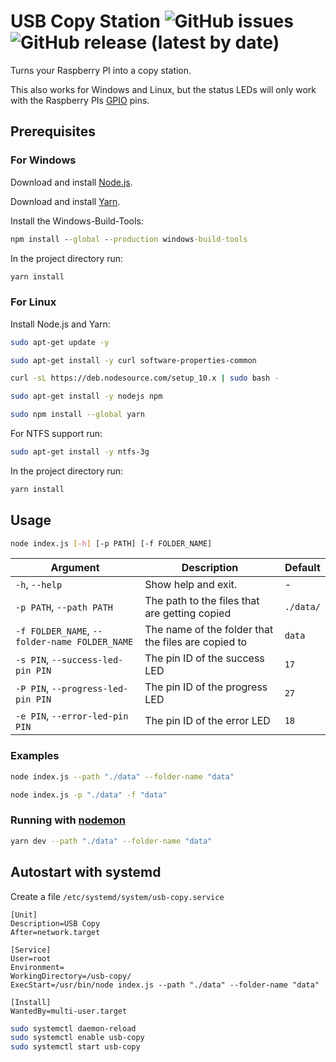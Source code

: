 # USB Copy Station ![GitHub issues](https://img.shields.io/github/issues-raw/henkelmax/copystation) ![GitHub release (latest by date)](https://img.shields.io/github/v/release/henkelmax/copystation)

Turns your Raspberry PI into a copy station.

This also works for Windows and Linux, but the status LEDs will only work with the Raspberry PIs [GPIO](https://www.raspberrypi.org/documentation/usage/gpio/) pins.

## Prerequisites

### For Windows

Download and install [Node.js](https://nodejs.org/).

Download and install [Yarn](https://classic.yarnpkg.com/en/docs/install/).

Install the Windows-Build-Tools:

``` cmd
npm install --global --production windows-build-tools
```

In the project directory run:

``` cmd
yarn install
```

### For Linux

Install Node.js and Yarn:

```sh
sudo apt-get update -y

sudo apt-get install -y curl software-properties-common

curl -sL https://deb.nodesource.com/setup_10.x | sudo bash -

sudo apt-get install -y nodejs npm

sudo npm install --global yarn
```

For NTFS support run:

``` sh
sudo apt-get install -y ntfs-3g
```

In the project directory run:

``` cmd
yarn install
```

## Usage

``` sh
node index.js [-h] [-p PATH] [-f FOLDER_NAME]
```

Argument | Description | Default
--- | --- | ---
`-h`, `--help` | Show help and exit. | -
`-p PATH`, `--path PATH` | The path to the files that are getting copied | `./data/`
`-f FOLDER_NAME`, `--folder-name FOLDER_NAME` | The name of the folder that the files are copied to | `data`
`-s PIN`, `--success-led-pin PIN` | The pin ID of the success LED | `17`
`-P PIN`, `--progress-led-pin PIN` | The pin ID of the progress LED | `27`
`-e PIN`, `--error-led-pin PIN` | The pin ID of the error LED | `18`

### Examples

``` sh
node index.js --path "./data" --folder-name "data"

node index.js -p "./data" -f "data"
```

### Running with [nodemon](https://www.npmjs.com/package/nodemon)

``` sh
yarn dev --path "./data" --folder-name "data"
```

## Autostart with systemd

Create a file `/etc/systemd/system/usb-copy.service`

``` service
[Unit]
Description=USB Copy
After=network.target

[Service]
User=root
Environment=
WorkingDirectory=/usb-copy/
ExecStart=/usr/bin/node index.js --path "./data" --folder-name "data"

[Install]
WantedBy=multi-user.target
```

``` sh
sudo systemctl daemon-reload
sudo systemctl enable usb-copy
sudo systemctl start usb-copy
```
